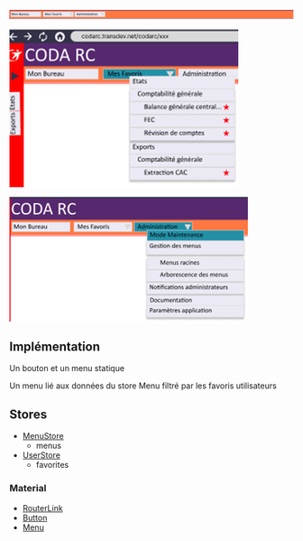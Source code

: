 ![Pasted image 20230125093357](/medias/Pasted%20image%2020230125093357.png)

![Pasted image 20230125094346](/medias/Pasted%20image%2020230125094346.png)

![Pasted image 20230125094413](/medias/Pasted%20image%2020230125094413.png)

## Implémentation

Un bouton et un menu statique

Un menu lié aux données du store Menu filtré par les favoris utilisateurs

## Stores
- [MenuStore](../Store/MenuStore.md)
	- menus
- [UserStore](../Store/UserStore.md)
	- favorites

### Material
- [RouterLink](https://angular.io/api/router/RouterLink)
- [Button](https://material.angular.io/components/button)
- [Menu](https://material.angular.io/components/menu/overview)